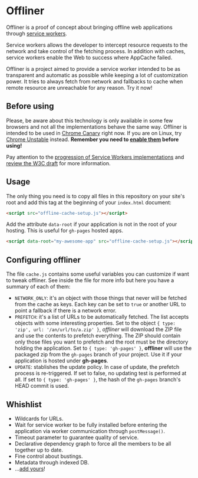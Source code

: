 
# Offliner
Offliner is a proof of concept about bringing offline web applications through [service workers](http://www.html5rocks.com/en/tutorials/service-worker/introduction/?redirect_from_locale=ja).

Service workers allows the developer to intercept resource requests to the network and take control of the fetching process. In addition with caches, service workers enable the Web to success where AppCache failed.

Offliner is a project aimed to provide a service worker intended to be as transparent and automatic as possible while keeping a lot of customization power. It tries to always fetch from network and fallbacks to cache when remote resource are unreachable for any reason. Try it now!

## Before using

Please, be aware about this technology is only available in some few browsers and not all the implementations behave the same way. Offliner is intended to be used in [Chrome Canary](https://www.google.com/chrome/browser/canary.html?platform=win64) right now. If you are on Linux, try [Chrome Unstable](https://www.google.com/chrome/browser/desktop/index.html?platform=linux&extra=devchannel) instead. **Remember you need to [enable them](http://jakearchibald.com/2014/using-serviceworker-today/#in-canary-today) before using!**

Pay attention to the [progression of Service Workers implementations](https://jakearchibald.github.io/isserviceworkerready/) and [review the W3C draft](http://www.w3.org/TR/2014/WD-service-workers-20141118/) for more information.

## Usage
The only thing you need is to copy all files in this repository on your site's root and add this tag at the beginning of your `index.html` document:

```html
<script src="offline-cache-setup.js"></script>
```

Add the attribute `data-root` if your application is not in the root of your hosting. This is useful for `gh-pages` hosted apps.

```html
<script data-root="my-awesome-app" src="offline-cache-setup.js"></script>
```

## Configuring offliner

The file `cache.js` contains some useful variables you can customize if want to tweak offliner. See inside the file for more info but here you have a summary of each of them:

  * `NETWORK_ONLY`: it's an object with those things that never will be fetched from the cache as keys. Each key can be set to `true` or another URL to point a fallback if there is a network error.
  * `PREFETCH`: it's a list of URLs to be automatically fetched. The list accepts objects with some interesting properties. Set to the object `{ type: 'zip', url: '/an/url/to/a.zip' }`, _offliner_ will download the ZIP file and use the contents to prefetch everything. The ZIP should contain only those files you want to prefetch and the root must be the directory holding the application. Set to `{ type: 'gh-pages' }`, __offliner__ will use the packaged zip from the `gh-pages` branch of your project. Use it if your application is hosted under __gh-pages__.
  * `UPDATE`: stablishes the update policy. In case of update, the prefetch process is re-triggered. If set to false, no updating test is performed at all. If set to `{ type: 'gh-pages' }`, the hash of the `gh-pages` branch's HEAD commit is used.

## Whishlist

  * Wildcards for URLs.
  * Wait for service worker to be fully installed before entering the application via worker communication through `postMessage()`.
  * Timeout parameter to guarantee quality of service.
  * Declarative dependency graph to force all the members to be all together up to date.
  * Fine control about bustings.
  * Metadata through indexed DB.
  * ...[add yours](https://github.com/lodr/offliner/issues/new)!
